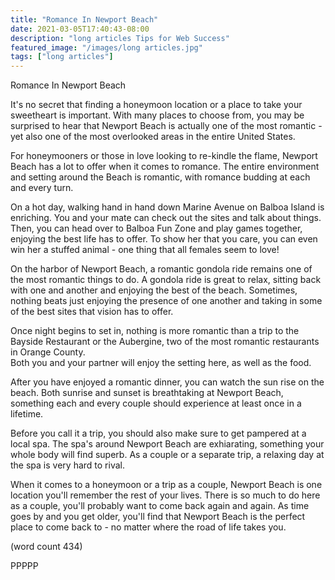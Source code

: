 ```yaml
---
title: "Romance In Newport Beach"
date: 2021-03-05T17:40:43-08:00
description: "long articles Tips for Web Success"
featured_image: "/images/long articles.jpg"
tags: ["long articles"]
---
```


Romance In Newport Beach

It's no secret that finding a honeymoon location or
a place to take your sweetheart is important.  With 
many places to choose from, you may be surprised to
hear that Newport Beach is actually one of the most
romantic - yet also one of the most overlooked areas
in the entire United States.

For honeymooners or those in love looking to re-kindle
the flame, Newport Beach has a lot to offer when it 
comes to romance.  The entire environment and setting
around the Beach is romantic, with romance budding at 
each and every turn.

On a hot day, walking hand in hand down Marine Avenue
on Balboa Island is enriching.  You and your mate can
check out the sites and talk about things.  Then, you 
can head over to Balboa Fun Zone and play games together,
enjoying the best life has to offer.  To show her that
you care, you can even win her a stuffed animal - one
thing that all females seem to love!

On the harbor of Newport Beach, a romantic gondola ride
remains one of the most romantic things to do.  A gondola
ride is great to relax, sitting back with one and another
and enjoying the best of the beach.  Sometimes, nothing
beats just enjoying the presence of one another and
taking in some of the best sites that vision has to offer.

Once night begins to set in, nothing is more romantic 
than a trip to the Bayside Restaurant or the Aubergine,
two of the most romantic restaurants in Orange County.  
Both you and your partner will enjoy the setting here, as
well as the food.

After you have enjoyed a romantic dinner, you can watch
the sun rise on the beach.  Both sunrise and sunset is
breathtaking at Newport Beach, something each and every 
couple should experience at least once in a lifetime.

Before you call it a trip, you should also make sure to
get pampered at a local spa.  The spa's around Newport
Beach are exhiarating, something your whole body will 
find superb.  As a couple or a separate trip, a relaxing
day at the spa is very hard to rival.

When it comes to a honeymoon or a trip as a couple, 
Newport Beach is one location you'll remember the rest of
your lives.  There is so much to do here as a couple, 
you'll probably want to come back again and again.  As 
time goes by and you get older, you'll find that Newport
Beach is the perfect place to come back to - no matter
where the road of life takes you.

(word count 434)

PPPPP

